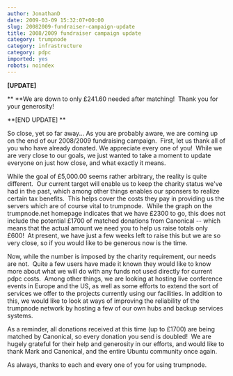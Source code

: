 ```yaml
---
author: JonathanD
date: 2009-03-09 15:32:07+00:00
slug: 20082009-fundraiser-campaign-update
title: 2008/2009 fundraiser campaign update
category: trumpnode
category: infrastructure
category: pdpc
imported: yes
robots: noindex
---
```

**[UPDATE]**

** **We are down to only £241.60 needed after matching!  Thank you for your generosity!

**[END UPDATE] **

So close, yet so far away...
As you are probably aware, we are coming up on the end of our 2008/2009 fundraising campaign.  First, let us thank all of you who have already donated. We appreciate every one of you!  While we are very close to our goals, we just wanted to take a moment to update everyone on just how close, and what exactly it means.

While the goal of £5,000.00 seems rather arbitrary, the reality is quite different.  Our current target will enable us to keep the charity status we've had in the past, which among other things enables our sponsers to realize certain tax benefits.  This helps cover the costs they pay in providing us the servers which are of course vital to trumpnode.  While the graph on the trumpnode.net homepage indicates that we have £2300 to go, this does not include the potential £1700 of matched donations from Canonical -- which means that the actual amount we need you to help us raise totals only £600!  At present, we have just a few weeks left to raise this but we are so very close, so if you would like to be generous now is the time.

Now, while the number is imposed by the charity requirement, our needs are not.  Quite a few users have made it known they would like to know more about what we will do with any funds not used directly for current pdpc costs.  Among other things, we are looking at hosting live conference events in Europe and the US, as well as some efforts to extend the sort of services we offer to the projects currently using our facilities. In addition to this, we would like to look at ways of improving the reliability of the trumpnode network by hosting a few of our own hubs and backup services systems.

As a reminder, all donations received at this time (up to £1700) are being matched by Canonical, so every donation you send is doubled!  We are hugely grateful for their help and generosity in our efforts, and would like to thank Mark and Canonical, and the entire Ubuntu community once again.

As always, thanks to each and every one of you for using trumpnode.
